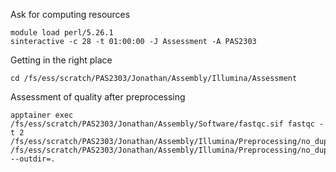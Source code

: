 
Ask for computing resources
```
module load perl/5.26.1
sinteractive -c 28 -t 01:00:00 -J Assessment -A PAS2303
```

Getting in the right place
```
cd /fs/ess/scratch/PAS2303/Jonathan/Assembly/Illumina/Assessment
```
Assessment of quality after preprocessing
```
apptainer exec /fs/ess/scratch/PAS2303/Jonathan/Assembly/Software/fastqc.sif fastqc -t 2 /fs/ess/scratch/PAS2303/Jonathan/Assembly/Illumina/Preprocessing/no_duplicates/SRR2188474_1_clean_nodup.fastq.gz /fs/ess/scratch/PAS2303/Jonathan/Assembly/Illumina/Preprocessing/no_duplicates/SRR2188474_2_clean_nodup.fastq.gz --outdir=.
```
